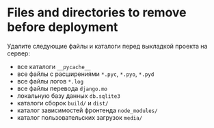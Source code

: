 # Files and directories to remove before deployment

Удалите следующие файлы и каталоги перед выкладкой проекта на сервер:

- все каталоги `__pycache__`
- все файлы с расширениями `*.pyc`, `*.pyo`, `*.pyd`
- все файлы логов `*.log`
- все файлы перевода `django.mo`
- локальную базу данных `db.sqlite3`
- каталоги сборок `build/` и `dist/`
- каталог зависимостей фронтенда `node_modules/`
- каталог пользовательских загрузок `media/`